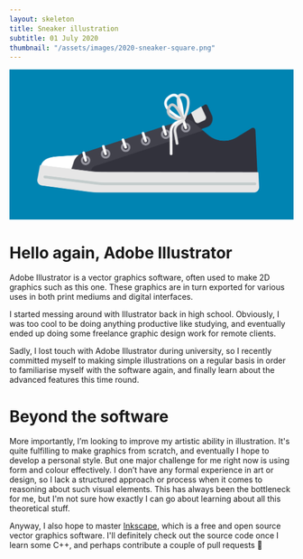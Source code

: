 ```yaml
---
layout: skeleton
title: Sneaker illustration
subtitle: 01 July 2020
thumbnail: "/assets/images/2020-sneaker-square.png"
---
```


![Illustration of a sneaker](/assets/images/2020-sneaker.png "Illustration of a sneaker")

# Hello again, Adobe Illustrator

Adobe Illustrator is a vector graphics software, often used to make 2D graphics such as this one. These graphics are in turn exported for various uses in both print mediums and digital interfaces.

I started messing around with Illustrator back in high school. Obviously, I was too cool to be doing anything productive like studying, and eventually ended up doing some freelance graphic design work for remote clients.

Sadly, I lost touch with Adobe Illustrator during university, so I recently committed myself to making simple illustrations on a regular basis in order to familiarise myself with the software again, and finally learn about the advanced features this time round.

# Beyond the software

More importantly, I’m looking to improve my artistic ability in illustration. It's quite fulfilling to make graphics from scratch, and eventually I hope to develop a personal style. But one major challenge for me right now is using form and colour effectively. I don’t have any formal experience in art or design, so I lack a structured approach or process when it comes to reasoning about such visual elements. This has always been the bottleneck for me, but I'm not sure how exactly I can go about learning about all this theoretical stuff.

Anyway, I also hope to master [Inkscape](https://inkscape.org/develop/), which is a free and open source vector graphics software. I'll definitely check out the source code once I learn some C++, and perhaps contribute a couple of pull requests 🙂
